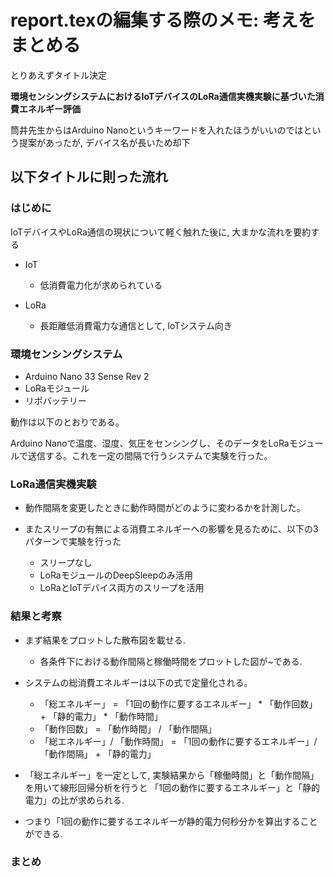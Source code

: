 # report.texの編集する際のメモ: 考えをまとめる
とりあえずタイトル決定

**環境センシングシステムにおけるIoTデバイスのLoRa通信実機実験に基づいた消費エネルギー評価**

筒井先生からはArduino Nanoというキーワードを入れたほうがいいのではという提案があったが,
デバイス名が長いため却下

## 以下タイトルに則った流れ
### はじめに
IoTデバイスやLoRa通信の現状について軽く触れた後に, 大まかな流れを要約する

- IoT
    - 低消費電力化が求められている

- LoRa
    - 長距離低消費電力な通信として, IoTシステム向き

### 環境センシングシステム
- Arduino Nano 33 Sense Rev 2
- LoRaモジュール
- リポバッテリー

動作は以下のとおりである。

Arduino Nanoで温度、湿度、気圧をセンシングし、そのデータをLoRaモジュールで送信する。これを一定の間隔で行うシステムで実験を行った。

### LoRa通信実機実験
- 動作間隔を変更したときに動作時間がどのように変わるかを計測した。

- またスリープの有無による消費エネルギーへの影響を見るために、以下の3パターンで実験を行った
    - スリープなし
    - LoRaモジュールのDeepSleepのみ活用
    - LoRaとIoTデバイス両方のスリープを活用

### 結果と考察
- まず結果をプロットした散布図を載せる. 
    - 各条件下における動作間隔と稼働時間をプロットした図が~である.

- システムの総消費エネルギーは以下の式で定量化される。
    - 「総エネルギー」 = 「1回の動作に要するエネルギー」 * 「動作回数」 + 「静的電力」 * 「動作時間」
    - 「動作回数」 = 「動作時間」 / 「動作間隔」
    - 「総エネルギー」/ 「動作時間」 = 「1回の動作に要するエネルギー」/「動作間隔」 + 「静的電力」

- 「総エネルギー」を一定として, 実験結果から「稼働時間」と「動作間隔」を用いて線形回帰分析を行うと 
「1回の動作に要するエネルギー」と「静的電力」の比が求められる.
- つまり「1回の動作に要するエネルギーが静的電力何秒分かを算出することができる.

### まとめ